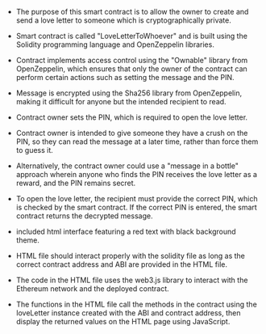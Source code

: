 * The purpose of this smart contract is to allow the owner to create and send a love letter to someone which is cryptographically private.

* Smart contract is called "LoveLetterToWhoever" and is built using the Solidity programming language and OpenZeppelin libraries.

* Contract implements access control using the "Ownable" library from OpenZeppelin, which ensures that only the owner of the contract can perform certain actions such as setting the message and the PIN.

* Message is encrypted using the Sha256 library from OpenZeppelin, making it difficult for anyone but the intended recipient to read.

* Contract owner sets the PIN, which is required to open the love letter.

* Contract owner is intended to give someone they have a crush on the PIN, so they can read the message at a later time, rather than force them to guess it.

* Alternatively, the contract owner could use a "message in a bottle" approach wherein anyone who finds the PIN receives the love letter as a reward, and the PIN remains secret.

* To open the love letter, the recipient must provide the correct PIN, which is checked by the smart contract. If the correct PIN is entered, the smart contract returns the decrypted message.

* included html interface featuring a red text with black background theme.

* HTML file should interact properly with the solidity file as long as the correct contract address and ABI are provided in the HTML file. 

* The code in the HTML file uses the web3.js library to interact with the Ethereum network and the deployed contract. 

* The functions in the HTML file call the methods in the contract using the loveLetter instance created with the ABI and contract address, then display the returned values on the HTML page using JavaScript.

